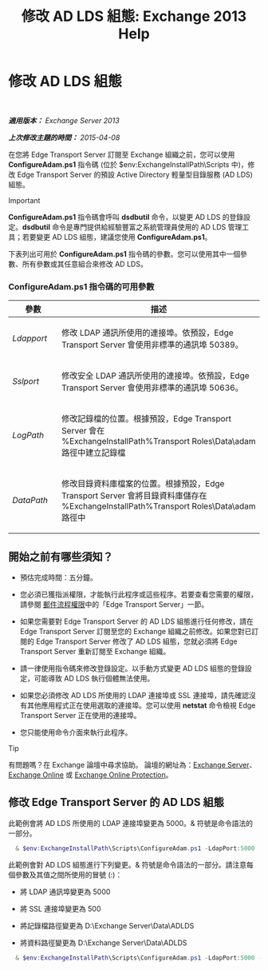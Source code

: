 ﻿---
title: '修改 AD LDS 組態: Exchange 2013 Help'
TOCTitle: 修改 AD LDS 組態
ms:assetid: 381f582c-15ec-43bc-b674-5399fad72c97
ms:mtpsurl: https://technet.microsoft.com/zh-tw/library/Aa997269(v=EXCHG.150)
ms:contentKeyID: 61180450
ms.date: 05/21/2018
mtps_version: v=EXCHG.150
ms.translationtype: MT
---

# 修改 AD LDS 組態

 

_**適用版本：** Exchange Server 2013_

_**上次修改主題的時間：** 2015-04-08_

在您將 Edge Transport Server 訂閱至 Exchange 組織之前，您可以使用 **ConfigureAdam.ps1** 指令碼 (位於 $env:ExchangeInstallPath\\Scripts 中)，修改 Edge Transport Server 的預設 Active Directory 輕量型目錄服務 (AD LDS) 組態。


> [!IMPORTANT]  
> <strong>ConfigureAdam.ps1</strong> 指令碼會呼叫 <strong>dsdbutil</strong> 命令，以變更 AD LDS 的登錄設定。<strong>dsdbutil</strong> 命令是專門提供給經驗豐富之系統管理員使用的 AD LDS 管理工具；若要變更 AD LDS 組態，建議您使用 <strong>ConfigureAdam.ps1</strong>。




下表列出可用於 **ConfigureAdam.ps1** 指令碼的參數。您可以使用其中一個參數、所有參數或其任意組合來修改 AD LDS。

### ConfigureAdam.ps1 指令碼的可用參數

<table>
<colgroup>
<col style="width: 50%" />
<col style="width: 50%" />
</colgroup>
<thead>
<tr class="header">
<th>參數</th>
<th>描述</th>
</tr>
</thead>
<tbody>
<tr class="odd">
<td><p><em>Ldapport</em></p></td>
<td><p>修改 LDAP 通訊所使用的連接埠。依預設，Edge Transport Server 會使用非標準的通訊埠 50389。</p></td>
</tr>
<tr class="even">
<td><p><em>Sslport</em></p></td>
<td><p>修改安全 LDAP 通訊所使用的連接埠。依預設，Edge Transport Server 會使用非標準的通訊埠 50636。</p></td>
</tr>
<tr class="odd">
<td><p><em>LogPath</em></p></td>
<td><p>修改記錄檔的位置。根據預設，Edge Transport Server 會在 %ExchangeInstallPath%Transport Roles\Data\adam 路徑中建立記錄檔</p></td>
</tr>
<tr class="even">
<td><p><em>DataPath</em></p></td>
<td><p>修改目錄資料庫檔案的位置。根據預設，Edge Transport Server 會將目錄資料庫儲存在 %ExchangeInstallPath%Transport Roles\Data\adam 路徑中</p></td>
</tr>
</tbody>
</table>


## 開始之前有哪些須知？

  - 預估完成時間：五分鐘。

  - 您必須已獲指派權限，才能執行此程序或這些程序。若要查看您需要的權限，請參閱 [郵件流程權限](mail-flow-permissions-exchange-2013-help.md)中的「Edge Transport Server」一節。

  - 如果您需要對 Edge Transport Server 的 AD LDS 組態進行任何修改，請在 Edge Transport Server 訂閱至您的 Exchange 組織之前修改。如果您對已訂閱的 Edge Transport Server 修改了 AD LDS 組態，您就必須將 Edge Transport Server 重新訂閱至 Exchange 組織。

  - 請一律使用指令碼來修改登錄設定。以手動方式變更 AD LDS 組態的登錄設定，可能導致 AD LDS 執行個體無法使用。

  - 如果您必須修改 AD LDS 所使用的 LDAP 連接埠或 SSL 連接埠，請先確認沒有其他應用程式正在使用選取的連接埠。您可以使用 **netstat** 命令檢視 Edge Transport Server 正在使用的連接埠。

  - 您只能使用命令介面來執行此程序。


> [!TIP]  
> 有問題嗎？在 Exchange 論壇中尋求協助。 論壇的網址為：<a href="https://go.microsoft.com/fwlink/p/?linkid=60612">Exchange Server</a>、 <a href="https://go.microsoft.com/fwlink/p/?linkid=267542">Exchange Online</a> 或 <a href="https://go.microsoft.com/fwlink/p/?linkid=285351">Exchange Online Protection</a>。


## 修改 Edge Transport Server 的 AD LDS 組態

此範例會將 AD LDS 所使用的 LDAP 連接埠變更為 5000。& 符號是命令語法的一部分。

  ```powershell
    & $env:ExchangeInstallPath\Scripts\ConfigureAdam.ps1 -LdapPort:5000
  ```

此範例會對 AD LDS 組態進行下列變更。& 符號是命令語法的一部分。請注意每個參數及其值之間所使用的冒號 (:)：

  - 將 LDAP 通訊埠變更為 5000

  - 將 SSL 連接埠變更為 500

  - 將記錄檔路徑變更為 D:\\Exchange Server\\Data\\ADLDS

  - 將資料路徑變更為 D:\\Exchange Server\\Data\\ADLDS

<!-- end list -->

  ```powershell
    & $env:ExchangeInstallPath\Scripts\ConfigureAdam.ps1 -LdapPort:5000 -SslPort:5001 -LogPath:"D:\Exchange Server\Data\ADLDS" -DataPath:"D:\Exchange Server\Data\ADLDS"
  ```

